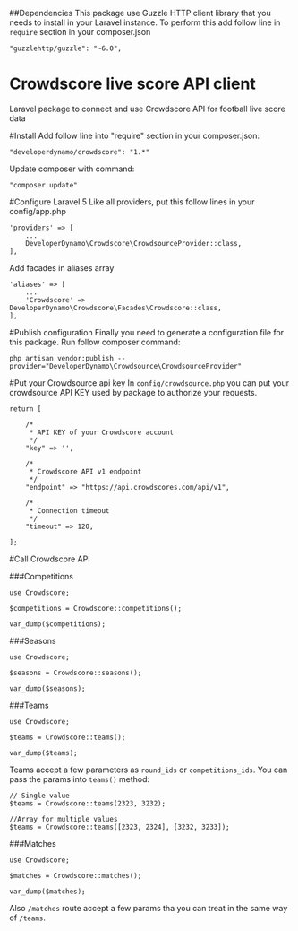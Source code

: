 ##Dependencies
This package use Guzzle HTTP client library that you needs to install in your Laravel instance. To perform this add follow line in `require` section in your composer.json 

```
"guzzlehttp/guzzle": "~6.0",
```

# Crowdscore live score API client
Laravel package to connect and use Crowdscore API for football live score data

#Install
Add follow line into "require" section in your composer.json:

```
"developerdynamo/crowdscore": "1.*"
```

Update composer with command:

```
"composer update"
```

#Configure Laravel 5
Like all providers, put this follow lines in your config/app.php

```
'providers' => [
	...
	DeveloperDynamo\Crowdscore\CrowdsourceProvider::class,
],
```

Add facades in aliases array
```
'aliases' => [
	...
	'Crowdscore' => DeveloperDynamo\Crowdscore\Facades\Crowdscore::class,
],
```

#Publish configuration
Finally you need to generate a configuration file for this package. Run follow composer command:

```
php artisan vendor:publish --provider="DeveloperDynamo\Crowdsource\CrowdsourceProvider"
```

#Put your Crowdsource api key
In `config/crowdsource.php` you can put your crowdsource API KEY used by package to authorize your requests.

```
return [
	
	/*
	 * API KEY of your Crowdscore account
	 */
    "key" => '',
	
	/*
	 * Crowdscore API v1 endpoint
	 */
	"endpoint" => "https://api.crowdscores.com/api/v1",
	
	/*
	 * Connection timeout 
	 */
	"timeout" => 120,

];
```

#Call Crowdscore API

###Competitions
```
use Crowdscore;

$competitions = Crowdscore::competitions();

var_dump($competitions);
```

###Seasons
```
use Crowdscore;

$seasons = Crowdscore::seasons();

var_dump($seasons);
```

###Teams
```
use Crowdscore;

$teams = Crowdscore::teams();

var_dump($teams);
```
Teams accept a few parameters as `round_ids` or `competitions_ids`. You can pass the params into `teams()` method:

```
// Single value
$teams = Crowdscore::teams(2323, 3232);

//Array for multiple values
$teams = Crowdscore::teams([2323, 2324], [3232, 3233]);
```

###Matches
```
use Crowdscore;

$matches = Crowdscore::matches();

var_dump($matches);
```
Also `/matches` route accept a few params tha you can treat in the same way of `/teams`.
